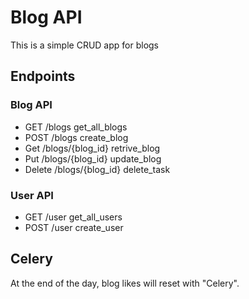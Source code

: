 # Blog API

This is a simple CRUD app for blogs

## Endpoints

### Blog API
- GET /blogs get_all_blogs
- POST /blogs create_blog
- Get /blogs/{blog_id} retrive_blog
- Put /blogs/{blog_id} update_blog
- Delete /blogs/{blog_id} delete_task

### User API
- GET /user get_all_users
- POST /user create_user


## Celery
At the end of the day, blog likes will reset with "Celery".
